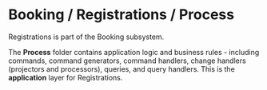 # Booking / Registrations / Process

Registrations is part of the Booking subsystem.
  
The **Process** folder contains application logic and business rules - including commands, command generators, command handlers, change handlers (projectors and processors), queries, and query handlers. This is the **application** layer for Registrations.
